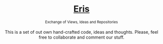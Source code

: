 <div align="center">
  <h1><a href="https://en.m.wikipedia.org/wiki/Eris_(mythology)" target="_blank">Eris</a></h1>
  <sup>Exchange of Views, Ideas and Repositories</sup>
</div>

<br>

<div align="center">This is a set of out own hand-crafted code, ideas and thoughts. Please, feel free to collaborate and comment our stuff.</div>

<br>
